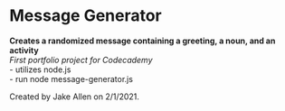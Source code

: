 # Message Generator
**Creates a randomized message containing a greeting, a noun, and an activity**  
*First portfolio project for Codecademy*  
    - utilizes node.js  
    - run node message-generator.js  
  
Created by Jake Allen on 2/1/2021.
